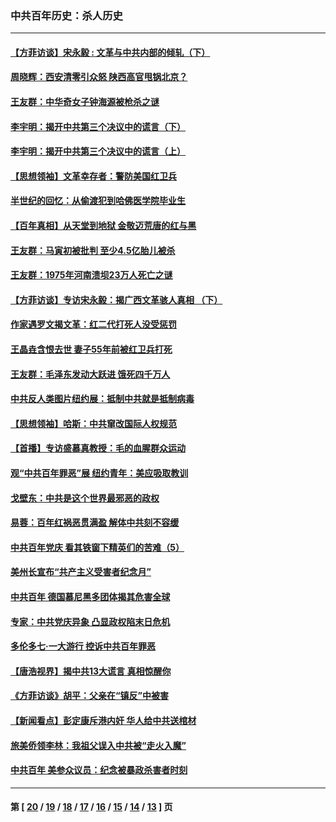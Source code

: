 ### 中共百年历史：杀人历史
---
#### [【方菲访谈】宋永毅 : 文革与中共内部的倾轧（下）](../../pages/nf1176106/n13486836.md?03300430) 
#### [周晓辉：西安清零引众怒 陕西高官甩锅北京？](../../pages/nf1176106/n13484627.md?03300430) 
#### [王友群：中华奇女子钟海源被枪杀之谜](../../pages/nf1176106/n13430555.md?03300430) 
#### [李宇明：揭开中共第三个决议中的谎言（下）](../../pages/nf1176106/n13389389.md?03300430) 
#### [李宇明：揭开中共第三个决议中的谎言（上）](../../pages/nf1176106/n13388697.md?03300430) 
#### [【思想领袖】文革幸存者：警防美国红卫兵](../../pages/nf1176106/n13339289.md?03300430) 
#### [半世纪的回忆：从偷渡犯到哈佛医学院毕业生](../../pages/nf1176106/n13345328.md?03300430) 
#### [【百年真相】从天堂到地狱 金敬迈荒唐的红与黑](../../pages/nf1176106/n13336995.md?03300430) 
#### [王友群：马寅初被批判 至少4.5亿胎儿被杀](../../pages/nf1176106/n13260313.md?03300430) 
#### [王友群：1975年河南溃坝23万人死亡之谜](../../pages/nf1176106/n13231576.md?03300430) 
#### [【方菲访谈】专访宋永毅：揭广西文革骇人真相 （下）](../../pages/nf1176106/n13209074.md?03300430) 
#### [作家遇罗文揭文革：红二代打死人没受惩罚](../../pages/nf1176106/n13205254.md?03300430) 
#### [王晶垚含恨去世 妻子55年前被红卫兵打死](../../pages/nf1176106/n13203590.md?03300430) 
#### [王友群：毛泽东发动大跃进 饿死四千万人](../../pages/nf1176106/n13177158.md?03300430) 
#### [中共反人类图片纽约展：抵制中共就是抵制病毒](../../pages/nf1176106/n13115371.md?03300430) 
#### [【思想领袖】哈斯：中共窜改国际人权规范](../../pages/nf1176106/n13053647.md?03300430) 
#### [【首播】专访盛慕真教授：毛的血腥群众运动](../../pages/nf1176106/n13091782.md?03300430) 
#### [观“中共百年罪恶”展 纽约青年：美应吸取教训](../../pages/nf1176106/n13085246.md?03300430) 
#### [戈壁东：中共是这个世界最邪恶的政权](../../pages/nf1176106/n13085641.md?03300430) 
#### [易蓉：百年红祸恶贯满盈 解体中共刻不容缓](../../pages/nf1176106/n13084455.md?03300430) 
#### [中共百年党庆 看其铁窗下精英们的苦难（5）](../../pages/nf1176106/n13076766.md?03300430) 
#### [美州长宣布“共产主义受害者纪念月”](../../pages/nf1176106/n13074024.md?03300430) 
#### [中共百年 德国慕尼黑多团体揭其危害全球](../../pages/nf1176106/n13068873.md?03300430) 
#### [专家：中共党庆异象 凸显政权陷末日危机](../../pages/nf1176106/n13067084.md?03300430) 
#### [多伦多七·一大游行 控诉中共百年罪恶](../../pages/nf1176106/n13062043.md?03300430) 
#### [【唐浩视界】揭中共13大谎言 真相惊醒你](../../pages/nf1176106/n13065208.md?03300430) 
#### [《方菲访谈》胡平：父亲在“镇反”中被害](../../pages/nf1176106/n13064114.md?03300430) 
#### [【新闻看点】彭定康斥港内奸 华人给中共送棺材](../../pages/nf1176106/n13064230.md?03300430) 
#### [旅美侨领李林：我祖父误入中共被“走火入魔”](../../pages/nf1176106/n13062777.md?03300430) 
#### [中共百年 美参众议员：纪念被暴政杀害者时刻](../../pages/nf1176106/n13063735.md?03300430) 

---
#### 第 [ [20](./20.md?03300430) / [19](./19.md?03300430) / [18](./18.md?03300430) / [17](./17.md?03300430) / [16](./16.md?03300430) / [15](./15.md?03300430) / [14](./14.md?03300430) / [13](./13.md?03300430) ] 页
